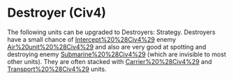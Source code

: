 # Destroyer (Civ4)

The following units can be upgraded to Destroyers:
Strategy.
Destroyers have a small chance of [Intercept%20%28Civ4%29](intercepting) enemy [Air%20unit%20%28Civ4%29](aircraft) and also are very good at spotting and destroying enemy [Submarine%20%28Civ4%29](Submarines) (which are invisible to most other units). They are often stacked with [Carrier%20%28Civ4%29](Carriers) and [Transport%20%28Civ4%29](Transport) units.